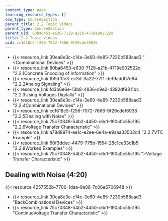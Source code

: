 ```yaml
---
content_type: page
learning_resource_types: []
ocw_type: CourseSection
parent_title: 2.2 Topic Videos
parent_type: CourseSection
parent_uid: 80ba6453-e630-7129-a21b-4719e902522d
title: 2.2 Topic Videos
uid: cc1618c5-f256-7072-7666-9f29cdef6936
---
```


*   {{< resource_link 30ea8e3c-c14e-3e60-4e85-7230b588aad3 "\<Combinational Devices" >}}
*   {{< resource_link 80ba6453-e630-7129-a21b-4719e902522d "2.2.1Concrete Encoding of Information" >}}
*   {{< resource_link fb9df0c3-ec3d-3a22-77f1-def9add07d64 "2.2.2Analog Signaling" >}}
*   {{< resource_link fd3b6e6e-13b8-4836-c9e2-4392df9811bc "2.2.3Using Voltages Digitally" >}}
*   {{< resource_link 30ea8e3c-c14e-3e60-4e85-7230b588aad3 "2.2.4Combinational Devices" >}}
*   {{< resource_link cc1618c5-f256-7072-7666-9f29cdef6936 "2.2.5Dealing with Noise" >}}
*   {{< resource_link 75c70348-54b2-4450-c6c1-190a0c55c195 "2.2.6Voltage Transfer Characteristic" >}}
*   {{< resource_link a78d8974-ee1c-e2ee-6e4a-e9aaa33502d4 "2.2.7VTC Example" >}}
*   {{< resource_link 60f3ddec-4479-775b-1554-28c1ce33c1b5 "2.2.8Worked Examples" >}}
*   {{< resource_link 75c70348-54b2-4450-c6c1-190a0c55c195 "\>Voltage Transfer Characteristic" >}}

Dealing with Noise (4:20)
-------------------------

{{< resource 4257552b-7706-1daa-9a08-7c06e6706948 >}}

*   {{< resource_link 30ea8e3c-c14e-3e60-4e85-7230b588aad3 "BackCombinational Devices" >}}
*   {{< resource_link 75c70348-54b2-4450-c6c1-190a0c55c195 "ContinueVoltage Transfer Characteristic" >}}